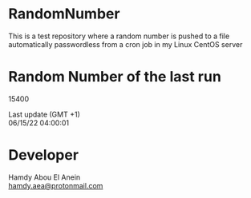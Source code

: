 # RandomNumber    
This is a test repository where a random number is pushed to a file automatically passwordless from a cron job in my Linux CentOS server    
# Random Number of the last run   
15400
      
Last update (GMT +1)    
06/15/22 04:00:01
# Developer    
Hamdy Abou El Anein   
hamdy.aea@protonmail.com
